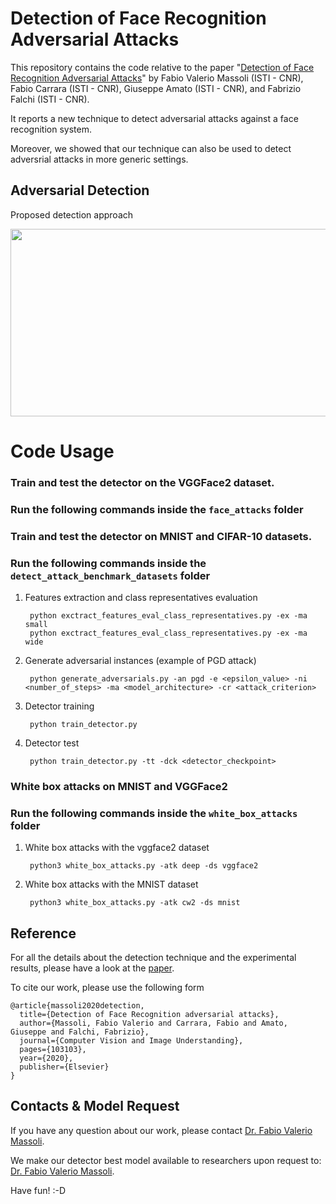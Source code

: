 # Detection of Face Recognition Adversarial Attacks

This repository contains the code relative to the paper "[Detection of Face Recognition Adversarial Attacks](https://www.sciencedirect.com/science/article/pii/S1077314220301296)" by Fabio Valerio Massoli (ISTI - CNR), Fabio Carrara (ISTI - CNR), Giuseppe Amato (ISTI - CNR), and Fabrizio Falchi (ISTI - CNR).

It reports a new technique to detect adversarial attacks against a face recognition system. 

Moreover, we showed that our technique can also be used to detect adversrial attacks in more generic settings.


## Adversarial Detection 

Proposed detection approach

<p align="center">
<img src=""  alt="" width="600" height="300">
</p>


# Code Usage


### Train and test the detector on the VGGFace2 dataset.

### Run the following commands inside the ```face_attacks``` folder



### Train and test the detector on MNIST and CIFAR-10 datasets.

### Run the following commands inside the ```detect_attack_benchmark_datasets``` folder

1. Features extraction and class representatives evaluation

        python exctract_features_eval_class_representatives.py -ex -ma small
        python exctract_features_eval_class_representatives.py -ex -ma wide

2. Generate adversarial instances
(example of PGD attack)

        python generate_adversarials.py -an pgd -e <epsilon_value> -ni <number_of_steps> -ma <model_architecture> -cr <attack_criterion>

3. Detector training

        python train_detector.py 

4. Detector test

        python train_detector.py -tt -dck <detector_checkpoint>
  


### White box attacks on MNIST and VGGFace2

### Run the following commands inside the ```white_box_attacks``` folder

1. White box attacks with the vggface2 dataset

        python3 white_box_attacks.py -atk deep -ds vggface2

1. White box attacks with the MNIST dataset

        python3 white_box_attacks.py -atk cw2 -ds mnist


## Reference
For all the details about the detection technique and the experimental results, please have a look at the [paper](https://www.sciencedirect.com/science/article/pii/S1077314220301296).

To cite our work, please use the following form

```
@article{massoli2020detection,
  title={Detection of Face Recognition adversarial attacks},
  author={Massoli, Fabio Valerio and Carrara, Fabio and Amato, Giuseppe and Falchi, Fabrizio},
  journal={Computer Vision and Image Understanding},
  pages={103103},
  year={2020},
  publisher={Elsevier}
}
```

## Contacts & Model Request
If you have any question about our work, please contact [Dr. Fabio Valerio Massoli](mailto:fabio.massoli@isti.cnr.it). 

We make our detector best model available to researchers upon request to: [Dr. Fabio Valerio Massoli](mailto:fabio.massoli@isti.cnr.it).


Have fun! :-D

